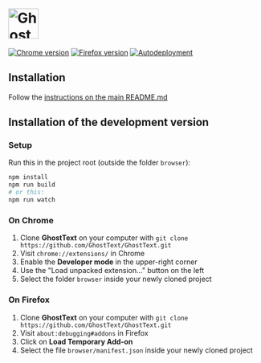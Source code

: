 # <img src="https://raw.githubusercontent.com/GhostText/GhostText/master/promo/gt_banner.png" height="60" alt="GhostText">

[![Chrome version][badge-cws]][link-cws] [![Firefox version][badge-amo]][link-amo] [![Autodeployment][badge-travis]][link-travis]

  [badge-cws]: https://img.shields.io/chrome-web-store/v/godiecgffnchndlihlpaajjcplehddca.svg?label=for%20chrome
  [badge-amo]: https://img.shields.io/amo/v/ghosttext.svg?label=for%20firefox
  [badge-travis]: https://img.shields.io/travis/GhostText/GhostText/master.svg?label=autodeployment
  [link-cws]: https://chrome.google.com/webstore/detail/ghosttext/godiecgffnchndlihlpaajjcplehddca "Version published on Chrome Web Store"
  [link-amo]: https://addons.mozilla.org/en-US/firefox/addon/ghosttext/ "Version published on Mozilla Add-ons"
  [link-travis]: https://travis-ci.org/GhostText/GhostText

## Installation

Follow the [instructions on the main README.md](https://github.com/GhostText/GhostText/#installation)

## Installation of the development version

### Setup

Run this in the project root (outside the folder `browser`):

```sh
npm install
npm run build
# or this:
npm run watch
```

### On Chrome

1. Clone **GhostText** on your computer with `git clone https://github.com/GhostText/GhostText.git`
2. Visit `chrome://extensions/` in Chrome
3. Enable the **Developer mode** in the upper-right corner
4. Use the "Load unpacked extension…" button on the left
5. Select the folder `browser` inside your newly cloned project

### On Firefox

1. Clone **GhostText** on your computer with `git clone https://github.com/GhostText/GhostText.git`
2. Visit `about:debugging#addons` in Firefox
3. Click on **Load Temporary Add-on**
4. Select the file `browser/manifest.json` inside your newly cloned project
